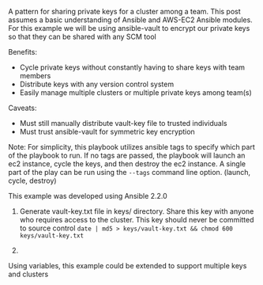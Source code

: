 A pattern for sharing private keys for a cluster among a team.
This post assumes a basic understanding of Ansible and AWS-EC2 Ansible modules.
For this example we will be using ansible-vault to encrypt our private keys so that they can be shared with any SCM tool

Benefits:
- Cycle private keys without constantly having to share keys with team members
- Distribute keys with any version control system
- Easily manage multiple clusters or multiple private keys among team(s)

Caveats:
- Must still manually distribute vault-key file to trusted individuals
- Must trust ansible-vault for symmetric key encryption

Note: For simplicity, this playbook utilizes ansible tags to specify which part of the playbook to run. If no tags are passed, the playbook will launch an ec2 instance, cycle the keys, and then destroy the ec2 instance.  A single part of the play can be run using the `--tags` command line option. (launch, cycle, destroy)

This example was developed using Ansible 2.2.0

1. Generate vault-key.txt file in keys/ directory. Share this key with anyone who requires access to the cluster.  This key should never be committed to source control
`date | md5 > keys/vault-key.txt && chmod 600 keys/vault-key.txt`

2. 



Using variables, this example could be extended to support multiple keys and clusters

